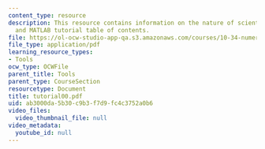 ```yaml
---
content_type: resource
description: This resource contains information on the nature of scientific computing,
  and MATLAB tutorial table of contents.
file: https://ol-ocw-studio-app-qa.s3.amazonaws.com/courses/10-34-numerical-methods-applied-to-chemical-engineering-fall-2005/ab3000da5b30c9b3f7d9fc4c3752a0b6_tutorial00.pdf
file_type: application/pdf
learning_resource_types:
- Tools
ocw_type: OCWFile
parent_title: Tools
parent_type: CourseSection
resourcetype: Document
title: tutorial00.pdf
uid: ab3000da-5b30-c9b3-f7d9-fc4c3752a0b6
video_files:
  video_thumbnail_file: null
video_metadata:
  youtube_id: null
---
```

